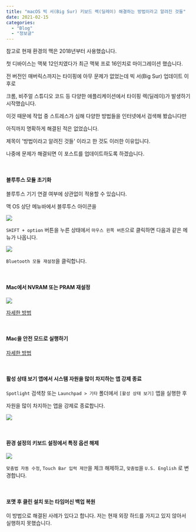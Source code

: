 ```yaml
---
title: "macOS 빅 서(Big Sur) 키보드 렉(딜레이) 해결하는 방법이라고 알려진 것들"
date: 2021-02-15
categories: 
  - "Blog"
  - "정보글"
---
```


참고로 현재 환경의 맥은 2018년부터 사용했습니다.

첫 디바이스는 맥북 12인치였다가 최근 맥북 프로 16인치로 마이그레이션 했습니다.

전 버전인 매버릭스까지는 타이핑에 아무 문제가 없었는데 빅 서(Big Sur) 업데이트 이후로

크롬, 비주얼 스튜디오 코드 등 다양한 애플리케이션에서 타이핑 렉(딜레이)가 발생하기 시작했습니다.

이것 때문에 작업 중 스트레스가 심해 다양한 방법들을 인터넷에서 검색해 봤습니다만

아직까지 명확하게 해결된 적은 없었습니다.

제목이 '방법이라고 알려진 것들' 이라고 한 것도 이러한 이유입니다.

나중에 문제가 해결되면 이 포스트를 업데이트하도록 하겠습니다.

 

#### **블루투스 모듈 초기화**

블루투스 기기 연결 여부에 상관없이 적용할 수 있습니다.

맥 OS 상단 메뉴바에서 블루투스 아이콘을

![](./assets/img/wp-content/uploads/2021/02/스크린샷-2021-02-15-오후-8.25.15.png)

`SHIFT + option` 버튼을 누른 상태에서 `마우스 왼쪽 버튼`으로 클릭하면 다음과 같은 메뉴가 나옵니다.

![](./assets/img/wp-content/uploads/2021/02/스크린샷-2021-02-15-오후-8.26.44.png)

`Bluetooth 모듈 재설정`을 클릭합니다.

 

#### **Mac에서 NVRAM 또는 PRAM 재설정**

![](./assets/img/wp-content/uploads/2021/02/스크린샷-2021-02-15-오후-8.30.29.png)

[자세한 방법](https://support.apple.com/ko-kr/HT204063)

 

#### **Mac을 안전 모드로 실행하기**

[자세한 방법](https://support.apple.com/ko-kr/guide/mac-help/mh21245/mac)

 

#### **활성 상태 보기 앱에서 시스템 자원을 많이 차지하는 앱 강제 종료**

`Spotlight` 검색창 또는 `Launchpad > 기타` 폴더에서 `[활성 상태 보기]` 앱을 실행한 후

자원을 많이 차지하는 앱을 강제로 종료합니다.

![](./assets/img/wp-content/uploads/2021/02/-2021-02-15-오후-8.34.35-e1613388957540.png)

 

#### **환경 설정의 키보드 설정에서 특정 옵션 해제**

![](./assets/img/wp-content/uploads/2021/02/스크린샷-2021-02-15-오후-8.36.59.png)

`맞춤법 자동 수정`, `Touch Bar 입력 제안`을 체크 해제하고, `맞춤법`을 `U.S. English` 로 변경합니다.

 

#### **포맷 후 클린 설치 또는 타임머신 백업 복원**

이 방법으로 해결된 사례가 있다고 합니다. 저는 현재 외장 하드를 가지고 있지 않아서 실행하지 못했습니다.
